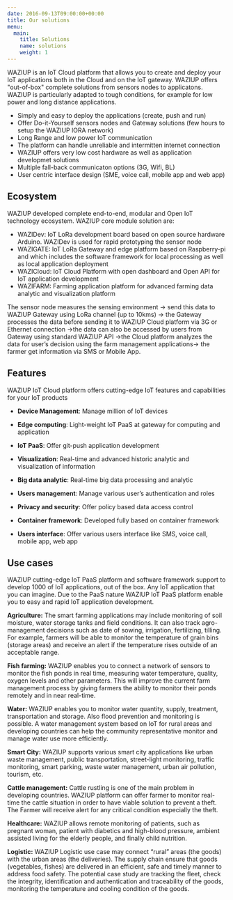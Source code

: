 ```yaml
---
date: 2016-09-13T09:00:00+00:00
title: Our solutions 
menu:
  main:
    title: Solutions
    name: solutions
    weight: 1
---
```



WAZIUP is an IoT Cloud platform that allows you to create and deploy your IoT applications both in the Cloud and on the IoT gateway. WAZIUP offers "out-of-box" complete solutions from sensors nodes to applicatons. WAZIUP is particularly adapted to tough conditions, for example for low power and long distance applications. 

- Simply and easy to deploy the applications (create, push and run)
- Offer Do-it-Yourself sensors nodes and Gateway solutions (few hours to setup the WAZIUP lORA network)
- Long Range and low power IoT communication 
- The platform can handle unreliable and intermitten internet connection 
- WAZIUP offers very low cost hardware as well as application developmet solutions 
- Multiple fall-back communicaton options (3G, Wifi, BL)
- User centric interface design (SME, voice call, mobile app and web app)

Ecosystem 
---------

WAZIUP developed complete end-to-end, modular and Open IoT technology ecosystem. WAZIUP core module solution are: 

- WAZIDev: IoT LoRa development board based on open source hardware Arduino.  WAZIDev is used for rapid prototyping the sensor node
- WAZIGATE: IoT LoRa Gateway and edge platform based on Raspberry-pi and which includes the software framework for local processing as well as local application deployment 
- WAZICloud: IoT Cloud Platform with open dashboard and Open API for IoT application development 
- WAZIFARM: Farming application platform for advanced farming data analytic and visualization platform 

The sensor node measures the sensing environment → send this data to WAZIUP Gateway using LoRa channel (up to 10kms) → the Gateway processes the data before sending it to WAZIUP Cloud platform via 3G or Ethernet connection →the data can also be accessed by users from Gateway using standard WAZIUP API →the Cloud platform analyzes the data for user’s decision using the farm management applications→ the farmer get information via SMS or Mobile App. 

Features
--------

WAZIUP IoT Cloud platform offers cutting-edge IoT features and capabilities for your IoT products

- **Device Management**: Manage million of IoT devices

- **Edge computing**: Light-weight IoT PaaS at gateway for computing and application

- **IoT PaaS**: Offer git-push application development 

- **Visualization**: Real-time and advanced historic analytic and visualization of information

- **Big data analytic**: Real-time big data processing and analytic 

- **Users management**: Manage various user’s authentication and roles 

- **Privacy and security**: Offer policy based data access control 

- **Container framework**: Developed fully based on container framework 

- **Users interface**:  Offer various users interface like SMS, voice call, mobile app, web app

Use cases
---------

WAZIUP cutting-edge IoT PaaS platform and software framework support to develop 1000 of IoT applications, out of the box.
Any IoT application that you can imagine.
Due to the PaaS nature WAZIUP IoT PaaS platform enable you to easy and rapid IoT application development.
 
**Agriculture:** The smart farming applications may include monitoring of soil moisture, water storage tanks and field conditions.
It can also track agro-management decisions such as date of sowing, irrigation, fertilizing, tilling.
For example, farmers will be able to monitor the temperature of grain bins (storage areas) and receive an alert if the temperature rises outside of an acceptable range. 

**Fish farming:** WAZIUP enables you to connect a network of sensors to monitor the fish ponds in real time, measuring water temperature, quality, oxygen levels and other parameters.
This will improve the current farm management process by giving farmers the ability to monitor their ponds remotely and in near real-time. 

**Water:** WAZIUP enables you to monitor water quantity, supply, treatment, transportation and storage. Also flood prevention and monitoring is possible.
A water management system based on IoT for rural areas and developing countries can help the community representative monitor and manage water use more efficiently.

**Smart City:** WAZIUP supports various smart city applications like urban waste management, public transportation, street-light monitoring, traffic monitoring, smart parking, waste water management, urban air pollution, tourism, etc. 

**Cattle management:** Cattle rustling is one of the main problem in developing countries.
WAZIUP platform can offer farmer to monitor real-time the cattle situation in order to have viable solution to prevent a theft.
The Farmer will receive alert for any critical condition especially the theft. 

**Healthcare:** WAZIUP allows remote monitoring of patients, such as pregnant woman, patient with diabetics and high-blood pressure, ambient assisted living for the elderly people, and finally child nutrition. 

**Logistic:** WAZIUP Logistic use case may connect “rural” areas (the goods) with the urban areas (the deliveries).
The supply chain ensure that goods (vegetables, fishes) are delivered in an efficient, safe and timely manner to address food safety.
The potential case study are tracking the fleet, check the integrity, identification and authentication and traceability of the goods, monitoring the temperature and cooling condition of the goods.


